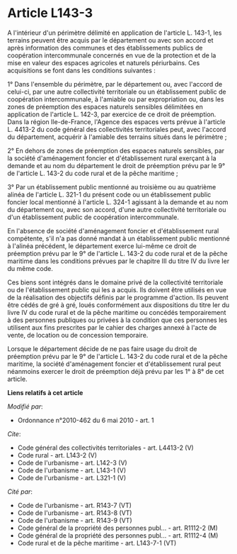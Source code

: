 # Article L143-3

A l'intérieur d'un périmètre délimité en application de l'article L. 143-1, les terrains peuvent être acquis par le
département ou avec son accord et après information des communes et des établissements publics de coopération intercommunale
concernés en vue de la protection et de la mise en valeur des espaces agricoles et naturels périurbains. Ces acquisitions se
font dans les conditions suivantes : 

1° Dans l'ensemble du périmètre, par le département ou, avec l'accord de celui-ci, par une autre collectivité territoriale ou
un établissement public de coopération intercommunale, à l'amiable ou par expropriation ou, dans les zones de préemption des
espaces naturels sensibles délimitées en application de l'article L. 142-3, par exercice de ce droit de préemption. Dans la
région Ile-de-France, l'Agence des espaces verts prévue à l'article L. 4413-2 du code général des collectivités territoriales
peut, avec l'accord du département, acquérir à l'amiable des terrains situés dans le périmètre ; 

2° En dehors de zones de préemption des espaces naturels sensibles, par la société d'aménagement foncier et d'établissement
rural exerçant à la demande et au nom du département le droit de préemption prévu par le 9° de l'article L. 143-2 du code
rural et de la pêche maritime ; 

3° Par un établissement public mentionné au troisième ou au quatrième alinéa de l'article L. 321-1 du présent code ou un
établissement public foncier local mentionné à l'article L. 324-1 agissant à la demande et au nom du département ou, avec son
accord, d'une autre collectivité territoriale ou d'un établissement public de coopération intercommunale. 

En l'absence de société d'aménagement foncier et d'établissement rural compétente, s'il n'a pas donné mandat à un
établissement public mentionné à l'alinéa précédent, le département exerce lui-même ce droit de préemption prévu par le 9° de
l'article L. 143-2 du code rural et de la pêche maritime dans les conditions prévues par le chapitre III du titre IV du livre
Ier du même code. 

Ces biens sont intégrés dans le domaine privé de la collectivité territoriale ou de l'établissement public qui les a acquis.
Ils doivent être utilisés en vue de la réalisation des objectifs définis par le programme d'action. Ils peuvent être cédés de
gré à gré, loués conformément aux dispositions du titre Ier du livre IV du code rural et de la pêche maritime ou concédés
temporairement à des personnes publiques ou privées à la condition que ces personnes les utilisent aux fins prescrites par le
cahier des charges annexé à l'acte de vente, de location ou de concession temporaire. 

Lorsque le département décide de ne pas faire usage du droit de préemption prévu par le 9° de l'article L. 143-2 du code
rural et de la pêche maritime, la société d'aménagement foncier et d'établissement rural peut néanmoins exercer le droit de
préemption déjà prévu par les 1° à 8° de cet article.

**Liens relatifs à cet article**

_Modifié par_:

  - Ordonnance n°2010-462 du 6 mai 2010 - art. 1

_Cite_:

  - Code général des collectivités territoriales - art. L4413-2 (V)
  - Code rural - art. L143-2 (V)
  - Code de l'urbanisme - art. L142-3 (V)
  - Code de l'urbanisme - art. L143-1 (V)
  - Code de l'urbanisme - art. L321-1 (V)

_Cité par_:

  - Code de l'urbanisme - art. R143-7 (VT)
  - Code de l'urbanisme - art. R143-8 (VT)
  - Code de l'urbanisme - art. R143-9 (VT)
  - Code général de la propriété des personnes publ... - art. R1112-2 (M)
  - Code général de la propriété des personnes publ... - art. R1112-4 (M)
  - Code rural et de la pêche maritime - art. L143-7-1 (VT)
